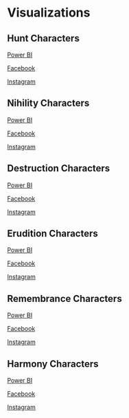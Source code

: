 # Visualizations

## Hunt Characters

[Power BI](https://app.powerbi.com/view?r=eyJrIjoiMjg4YTk5ZWQtZTJhMS00NDg1LTg4NGEtZmU4OGQ4MzQxZTYwIiwidCI6ImZlMzViMTA3LTdjMmYtNGNjMy1hZDYzLTA2NTY0MzcyMDg3OCIsImMiOjEwfQ%3D%3D)

[Facebook](https://www.facebook.com/share/p/bw7Z7BXiUdEG989c/)  

[Instagram](https://www.instagram.com/p/C_8bJo7NsNw/?utm_source=ig_web_copy_link&igsh=MzRlODBiNWFlZA==)

## Nihility Characters

[Power BI](https://app.powerbi.com/view?r=eyJrIjoiMjcwMjdhNjgtOGQ0Yi00Yzk0LWE2N2MtNjYyYjNkN2Y2NTkzIiwidCI6ImZlMzViMTA3LTdjMmYtNGNjMy1hZDYzLTA2NTY0MzcyMDg3OCIsImMiOjEwfQ%3D%3D)

[Facebook](https://www.facebook.com/share/p/15TzbFLJfN/)  

[Instagram](https://www.instagram.com/p/DEAXFn0P9v-/?utm_source=ig_web_copy_link&igsh=MzRlODBiNWFlZA==)

## Destruction Characters

[Power BI](https://app.powerbi.com/view?r=eyJrIjoiNjUzZjk5ODEtMzQyMy00NGM2LWJhZjUtNjdlYTJmZWYzZmIxIiwidCI6ImZlMzViMTA3LTdjMmYtNGNjMy1hZDYzLTA2NTY0MzcyMDg3OCIsImMiOjEwfQ%3D%3D)

[Facebook](https://www.facebook.com/share/p/sN1h8Zo6mWq9EqGC/)  

[Instagram](https://www.instagram.com/p/C_QZawSv8V0/?img_index=1)

## Erudition Characters

[Power BI](https://app.powerbi.com/view?r=eyJrIjoiOWE4MTY1Y2MtODc4NC00Mzk3LTk0ZTgtY2EwYThiMTZhYTVmIiwidCI6ImZlMzViMTA3LTdjMmYtNGNjMy1hZDYzLTA2NTY0MzcyMDg3OCIsImMiOjEwfQ%3D%3D)

[Facebook](https://www.facebook.com/share/p/18rCoZjz5H/)  

[Instagram](https://www.instagram.com/p/DE-S0lcPqFb/?utm_source=ig_web_copy_link&igsh=MzRlODBiNWFlZA==)

## Remembrance Characters

[Power BI](https://app.powerbi.com/view?r=eyJrIjoiNGQzMGY2M2ItNzQzNi00ZDAxLWE5N2UtZmZiYjFhNDljMWMxIiwidCI6ImZlMzViMTA3LTdjMmYtNGNjMy1hZDYzLTA2NTY0MzcyMDg3OCIsImMiOjEwfQ%3D%3D)

[Facebook]()  

[Instagram]()

## Harmony Characters

[Power BI](https://app.powerbi.com/view?r=eyJrIjoiMDMzZjNkZWItODcyYy00MjlkLWE5NGItNjM4OTk3N2NiNTA1IiwidCI6ImZlMzViMTA3LTdjMmYtNGNjMy1hZDYzLTA2NTY0MzcyMDg3OCIsImMiOjEwfQ%3D%3D)

[Facebook](https://www.facebook.com/share/p/18he3Eqct5/)  

[Instagram](https://www.instagram.com/p/DGidSURpzMy/?utm_source=ig_web_copy_link&igsh=MzRlODBiNWFlZA==)
